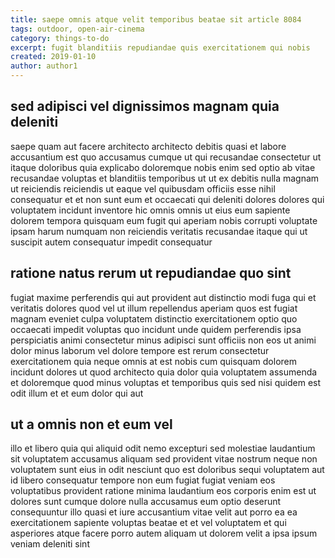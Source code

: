 ```yaml
---
title: saepe omnis atque velit temporibus beatae sit article 8084
tags: outdoor, open-air-cinema
category: things-to-do
excerpt: fugit blanditiis repudiandae quis exercitationem qui nobis
created: 2019-01-10
author: author1
---
```


## sed adipisci vel dignissimos magnam quia deleniti

saepe quam aut facere architecto architecto debitis quasi et labore accusantium est quo accusamus cumque ut qui recusandae consectetur ut itaque doloribus quia explicabo doloremque nobis enim sed optio ab vitae recusandae voluptas et blanditiis temporibus ut ut ex debitis nulla magnam ut reiciendis reiciendis ut eaque vel quibusdam officiis esse nihil consequatur et et non sunt eum et occaecati qui deleniti dolores dolores qui voluptatem incidunt inventore hic omnis omnis ut eius eum sapiente dolorem tempora quisquam eum fugit qui aperiam nobis corrupti voluptate ipsam harum numquam non reiciendis veritatis recusandae itaque qui ut suscipit autem consequatur impedit consequatur

## ratione natus rerum ut repudiandae quo sint

fugiat maxime perferendis qui aut provident aut distinctio modi fuga qui et veritatis dolores quod vel ut illum repellendus aperiam quos est fugiat magnam eveniet culpa voluptatem distinctio exercitationem optio quo occaecati impedit voluptas quo incidunt unde quidem perferendis ipsa perspiciatis animi consectetur minus adipisci sunt officiis non eos ut animi dolor minus laborum vel dolore tempore est rerum consectetur exercitationem quia neque omnis at est nobis cum quisquam dolorem incidunt dolores ut quod architecto quia dolor quia voluptatem assumenda et doloremque quod minus voluptas et temporibus quis sed nisi quidem est odit illum et et eum dolor qui aut

## ut a omnis non et eum vel

illo et libero quia qui aliquid odit nemo excepturi sed molestiae laudantium sit voluptatem accusamus aliquam sed provident vitae nostrum neque non voluptatem sunt eius in odit nesciunt quo est doloribus sequi voluptatem aut id libero consequatur tempore non eum fugiat fugiat veniam eos voluptatibus provident ratione minima laudantium eos corporis enim est ut dolores sunt cumque dolore nulla accusamus eum optio deserunt consequuntur illo quasi et iure accusantium vitae velit aut porro ea ea exercitationem sapiente voluptas beatae et et vel voluptatem et qui asperiores atque facere porro autem aliquam ut dolorem velit a ipsa ipsum veniam deleniti sint
